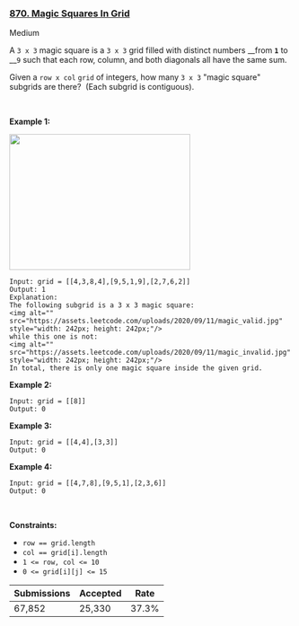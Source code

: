 ### [870. Magic Squares In Grid](https://leetcode.com/problems/magic-squares-in-grid/)

Medium

A `` 3 x 3 `` magic square is a `` 3 x 3 `` grid filled with distinct numbers __from __`` 1 ``__ to __`` 9 `` such that each row, column, and both diagonals all have the same sum.

Given a `` row x col `` `` grid `` of integers, how many `` 3 x 3 `` "magic square" subgrids are there?  (Each subgrid is contiguous).

 

__Example 1:__

<img alt="" src="https://assets.leetcode.com/uploads/2020/09/11/magic_main.jpg" style="width: 322px; height: 242px;"/>

```
Input: grid = [[4,3,8,4],[9,5,1,9],[2,7,6,2]]
Output: 1
Explanation: 
The following subgrid is a 3 x 3 magic square:
<img alt="" src="https://assets.leetcode.com/uploads/2020/09/11/magic_valid.jpg" style="width: 242px; height: 242px;"/>
while this one is not:
<img alt="" src="https://assets.leetcode.com/uploads/2020/09/11/magic_invalid.jpg" style="width: 242px; height: 242px;"/>
In total, there is only one magic square inside the given grid.
```

__Example 2:__

```
Input: grid = [[8]]
Output: 0
```

__Example 3:__

```
Input: grid = [[4,4],[3,3]]
Output: 0
```

__Example 4:__

```
Input: grid = [[4,7,8],[9,5,1],[2,3,6]]
Output: 0
```

 

__Constraints:__

*   `` row == grid.length ``
*   `` col == grid[i].length ``
*   `` 1 <= row, col <= 10 ``
*   `` 0 <= grid[i][j] <= 15 ``

| Submissions    | Accepted     | Rate   |
| -------------- | ------------ | ------ |
| 67,852 | 25,330 | 37.3% |
